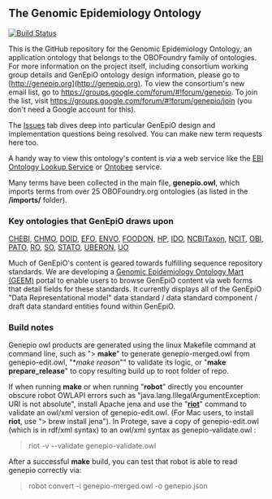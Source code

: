 ## The Genomic Epidemiology Ontology

[![Build Status](https://travis-ci.org/GenEpiO/genepio.svg?branch=master)](https://travis-ci.org/GenEpiO/genepio)

This is the GitHub repository for the Genomic Epidemiology Ontology, an application ontology that belongs to the OBOFoundry family of ontologies.  For more information on the project itself, including consortium working group details and GenEpiO ontology design information, please go to [http://genepio.org](http://genepio.org).  To view the consortium's new email list, go to https://groups.google.com/forum/#!forum/genepio. To join the list, visit https://groups.google.com/forum/#!forum/genepio/join (you don't need a Google account for this).

The [Issues](https://github.com/GenEpiO/genepio/issues) tab dives deep into particular GenEpiO design and implementation questions being resolved.  You can make new term requests here too.

A handy way to view this ontology's content is via a web service like the [EBI Ontology Lookup Service](https://www.ebi.ac.uk/ols/ontologies/genepio) or [Ontobee](http://www.ontobee.org) service.

Many terms have been collected in the main file, **genepio.owl**, which imports terms from over 25 OBOFoundry.org ontologies (as listed in the **/imports/** folder).

### Key ontologies that GenEpiO draws upon
[CHEBI](http://www.ebi.ac.uk/chebi/),
[CHMO](http://www.obofoundry.org/ontology/chmo.html),
[DOID](http://www.disease-ontology.org/),
[EFO](https://www.ebi.ac.uk/efo/),
[ENVO](http://www.environmentontology.org/),
[FOODON](http://foodon.org),
[HP](http://human-phenotype-ontology.github.io/),
[IDO](https://www.bioontology.org/wiki/index.php/Infectious_Disease_Ontology),
[NCBITaxon](http://www.obofoundry.org/ontology/ncbitaxon.html),
[NCIT](https://github.com/NCI-Thesaurus/thesaurus-obo-edition),
[OBI](http://www.obofoundry.org/ontology/obi.html),
[PATO](http://www.obofoundry.org/ontology/pato.html),
[RO](http://www.obofoundry.org/ontology/ro.html),
[SO](http://www.obofoundry.org/ontology/so.html),
[STATO](http://stato-ontology.org/),
[UBERON](http://uberon.github.io/),
[UO](http://www.obofoundry.org/ontology/uo.html)

Much of GenEpiO's content is geared towards fulfilling sequence repository standards.  We are developing a [Genomic Epidemiology Ontology Mart (GEEM)](http://genepio.org/geem) portal to enable users to browse GenEpiO content via web forms that detail fields for these standards.  It currently displays all of the GenEpiO "Data Representational model" data standard / data standard component / draft data standard entities found within GenEpiO.

### Build notes

Genepio owl products are generated using the linux Makefile command at command line, such as "> **make**" to generate genepio-merged.owl from genepio-edit.owl, "**make reason*"" to validate its logic, or "**make prepare_release**" to copy resulting build up to root folder of repo.

If when running **make** or when running "**robot**" directly you encounter obscure robot OWLAPI errors such as "java.lang.IllegalArgumentException: URI is not absolute", install Apache jena and use the "[**riot**](https://jena.apache.org/documentation/io/)" command to validate an owl/xml version of genepio-edit.owl. (For Mac users, to install **riot**, use "> brew install jena").  In Protege, save a copy of genepio-edit.owl (which is in rdf/xml syntax) to an owl/xml syntax as genepio-validate.owl :

> riot -v --validate genepio-validate.owl

After a successful **make** build, you can test that robot is able to read genepio correctly via:

> robot convert -i genepio-merged.owl -o genepio.json

